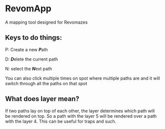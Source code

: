 # RevomApp
A mapping tool designed for Revomazes
## Keys to do things:
P: Create a new ***P***ath

D: ***D***elete the current path

N: select the ***N***ext path 

You can also click multiple times on spot where multiple paths are and it will switch through all the paths on that spot

## What does layer mean?
If two paths lay on top of each other, the layer determines which path will be rendered on top. So a path with the layer 5 will be rendered over a path with the layer 4. This can be useful for traps and such.
